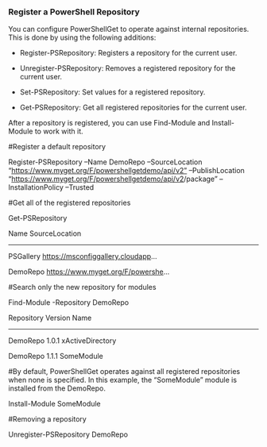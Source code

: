### Register a PowerShell Repository

You can configure PowerShellGet to operate against internal repositories. This is done by using the following additions:

-   Register-PSRepository: Registers a repository for the current user.

-   Unregister-PSRepository: Removes a registered repository for the current user.

-   Set-PSRepository: Set values for a registered repository.

-   Get-PSRepository: Get all registered repositories for the current user.

After a repository is registered, you can use Find-Module and Install-Module to work with it.

\#Register a default repository

Register-PSRepository –Name DemoRepo –SourceLocation “https://www.myget.org/F/powershellgetdemo/api/v2” –PublishLocation “<https://www.myget.org/F/powershellgetdemo/api/v2>/package” –InstallationPolicy –Trusted

\#Get all of the registered repositories

Get-PSRepository

Name SourceLocation

---- --------------

PSGallery https://msconfiggallery.cloudapp...

DemoRepo https://www.myget.org/F/powershe...

\#Search only the new repository for modules

Find-Module -Repository DemoRepo

Repository Version Name

---------- ------- ----

DemoRepo 1.0.1 xActiveDirectory

DemoRepo 1.1.1 SomeModule

\#By default, PowerShellGet operates against all registered repositories when none is specified. In this example, the “SomeModule” module is installed from the DemoRepo.

Install-Module SomeModule

\#Removing a repository

Unregister-PSRepository DemoRepo